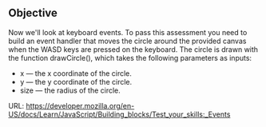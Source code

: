 ## Objective

Now we'll look at keyboard events. To pass this assessment you need to build an event handler that moves the circle around the provided canvas when the WASD keys are pressed on the keyboard. The circle is drawn with the function drawCircle(), which takes the following parameters as inputs:

* x — the x coordinate of the circle.
* y — the y coordinate of the circle.
* size — the radius of the circle.

URL: https://developer.mozilla.org/en-US/docs/Learn/JavaScript/Building_blocks/Test_your_skills:_Events